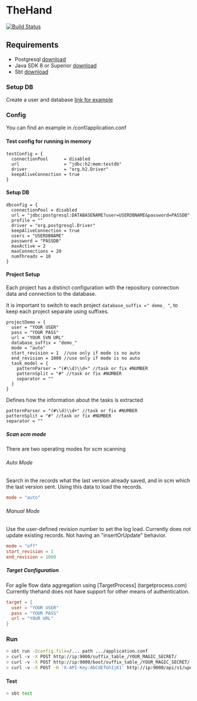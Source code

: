 # TheHand

[![Build Status](https://travis-ci.org/0um/thehand.svg?branch=master)](https://travis-ci.org/0um/thehand)

## Requirements
- Postgresql [download](https://www.postgresql.org/download/)
- Java SDK 8 or Superior [download](https://www.oracle.com/technetwork/java/javase/downloads/index.html)
- Sbt [download](https://www.scala-sbt.org/download.html)

### Setup DB
Create a user and database
[link for example](https://www.postgresql.org/docs/8.0/static/sql-createuser.html)

### Config
You can find an example in /conf/application.conf

#### Test config for running in memory
```
testConfig = {
  connectionPool      = disabled
  url                 = "jdbc:h2:mem:testdb"
  driver              = "org.h2.Driver"
  keepAliveConnection = true
}
```

#### Setup DB
```
dbconfig = {
  connectionPool = disabled
  url = "jdbc:postgresql:DATABASENAME?user=USERDBNAME&password=PASSDB"
  profile = ""
  driver = "org.postgresql.Driver"
  keepAliveConnection = true
  users = "USERDBNAME"
  password = "PASSDB"
  maxActive = 2
  maxConnections = 20
  numThreads = 10
}
```

#### Project Setup
Each project has a distinct configuration with the repository connection data and connection to the database.

It is important to switch to each project ```database_suffix =" demo_ "```, to keep each project separate using suffixes.

```
projectDemo = {
  user = "YOUR USER"
  pass = "YOUR PASS"
  url = "YOUR SVN URL"
  database_suffix = "demo_"
  mode = "auto"
  start_revision = 1  //use only if mode is no auto
  end_revision = 1000 //use only if mode is no auto
  task_model = {
    patternParser = "(#\\d)\\d+" //task or fix #NUMBER
    patternSplit = "#" //task or fix #NUMBER
    separator = ""
  }
}
```


Defines how the information about the tasks is extracted
```
patternParser = "(#\\d)\\d+" //task or fix #NUMBER
patternSplit = "#" //task or fix #NUMBER
separator = ""
```

##### Scan scm mode
There are two operating modes for scm scanning

###### Auto Mode
Search in the records what the last version already saved, and in scm which the last version sent. Using this data to load the records.
```conf
mode = "auto"
```

###### Manual Mode
Use the user-defined revision number to set the log load.
Currently does not update existing records. Not having an "insertOrUpdate" behavior.
```conf
mode = "off"
start_revision = 1
end_revision = 1000
```

##### Target Configuration
For agile flow data aggregation using [TargetProcess] (targetprocess.com)
Currently thehand does not have support for other means of authentication.
```conf
target = {
  user = "YOUR USER"
  pass = "YOUR PASS"
  url = "YOUR URL"
}
```
 
### Run
```bash
> sbt run -Dconfig.file=/... path .../application.conf
> curl -v -X POST http://ip:9000/suffix_table_/YOUR_MAGIC_SECRET/
> curl -v -X POST http://ip:9000/boot/suffix_table_/YOUR_MAGIC_SECRET/
> curl -v -X POST -H 'X-API-Key:AbCdEfGhIjK1' http://ip:9000/api/v1/update/suffix_table
```

#### Test
```bash
> sbt test
```
